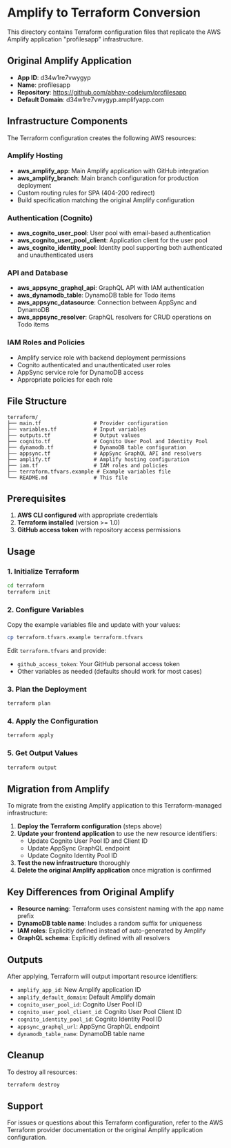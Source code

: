 # Amplify to Terraform Conversion

This directory contains Terraform configuration files that replicate the AWS Amplify application "profilesapp" infrastructure.

## Original Amplify Application

- **App ID**: d34w1re7vwygyp
- **Name**: profilesapp
- **Repository**: https://github.com/abhay-codeium/profilesapp
- **Default Domain**: d34w1re7vwygyp.amplifyapp.com

## Infrastructure Components

The Terraform configuration creates the following AWS resources:

### Amplify Hosting
- **aws_amplify_app**: Main Amplify application with GitHub integration
- **aws_amplify_branch**: Main branch configuration for production deployment
- Custom routing rules for SPA (404-200 redirect)
- Build specification matching the original Amplify configuration

### Authentication (Cognito)
- **aws_cognito_user_pool**: User pool with email-based authentication
- **aws_cognito_user_pool_client**: Application client for the user pool
- **aws_cognito_identity_pool**: Identity pool supporting both authenticated and unauthenticated users

### API and Database
- **aws_appsync_graphql_api**: GraphQL API with IAM authentication
- **aws_dynamodb_table**: DynamoDB table for Todo items
- **aws_appsync_datasource**: Connection between AppSync and DynamoDB
- **aws_appsync_resolver**: GraphQL resolvers for CRUD operations on Todo items

### IAM Roles and Policies
- Amplify service role with backend deployment permissions
- Cognito authenticated and unauthenticated user roles
- AppSync service role for DynamoDB access
- Appropriate policies for each role

## File Structure

```
terraform/
├── main.tf                 # Provider configuration
├── variables.tf            # Input variables
├── outputs.tf              # Output values
├── cognito.tf              # Cognito User Pool and Identity Pool
├── dynamodb.tf             # DynamoDB table configuration
├── appsync.tf              # AppSync GraphQL API and resolvers
├── amplify.tf              # Amplify hosting configuration
├── iam.tf                  # IAM roles and policies
├── terraform.tfvars.example # Example variables file
└── README.md               # This file
```

## Prerequisites

1. **AWS CLI configured** with appropriate credentials
2. **Terraform installed** (version >= 1.0)
3. **GitHub access token** with repository access permissions

## Usage

### 1. Initialize Terraform

```bash
cd terraform
terraform init
```

### 2. Configure Variables

Copy the example variables file and update with your values:

```bash
cp terraform.tfvars.example terraform.tfvars
```

Edit `terraform.tfvars` and provide:
- `github_access_token`: Your GitHub personal access token
- Other variables as needed (defaults should work for most cases)

### 3. Plan the Deployment

```bash
terraform plan
```

### 4. Apply the Configuration

```bash
terraform apply
```

### 5. Get Output Values

```bash
terraform output
```

## Migration from Amplify

To migrate from the existing Amplify application to this Terraform-managed infrastructure:

1. **Deploy the Terraform configuration** (steps above)
2. **Update your frontend application** to use the new resource identifiers:
   - Update Cognito User Pool ID and Client ID
   - Update AppSync GraphQL endpoint
   - Update Cognito Identity Pool ID
3. **Test the new infrastructure** thoroughly
4. **Delete the original Amplify application** once migration is confirmed

## Key Differences from Original Amplify

- **Resource naming**: Terraform uses consistent naming with the app name prefix
- **DynamoDB table name**: Includes a random suffix for uniqueness
- **IAM roles**: Explicitly defined instead of auto-generated by Amplify
- **GraphQL schema**: Explicitly defined with all resolvers

## Outputs

After applying, Terraform will output important resource identifiers:

- `amplify_app_id`: New Amplify application ID
- `amplify_default_domain`: Default Amplify domain
- `cognito_user_pool_id`: Cognito User Pool ID
- `cognito_user_pool_client_id`: Cognito User Pool Client ID
- `cognito_identity_pool_id`: Cognito Identity Pool ID
- `appsync_graphql_url`: AppSync GraphQL endpoint
- `dynamodb_table_name`: DynamoDB table name

## Cleanup

To destroy all resources:

```bash
terraform destroy
```

## Support

For issues or questions about this Terraform configuration, refer to the AWS Terraform provider documentation or the original Amplify application configuration.
